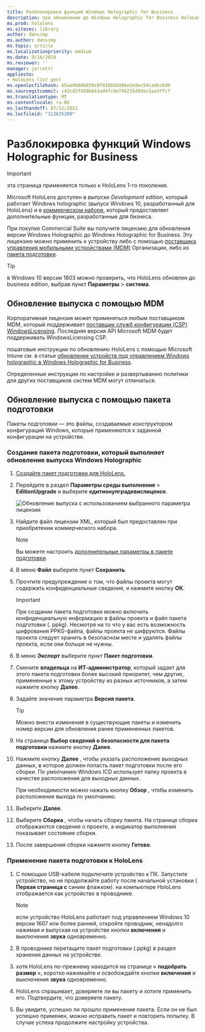 ```yaml
---
title: Разблокировка функций Windows Holographic for Business
description: при обновлении до Windows Holographic for Business HoloLens предоставляет дополнительные функции, разработанные для бизнеса.
ms.prod: hololens
ms.sitesec: library
author: dansimp
ms.author: dansimp
ms.topic: article
ms.localizationpriority: medium
ms.date: 9/16/2019
ms.reviewer: ''
manager: jarrettr
appliesto:
- HoloLens (1st gen)
ms.openlocfilehash: b5ae9b0d6859c0f916b5b906e2e9ec54cad6cbd9
ms.sourcegitcommit: c43cd2f450b643ad4fc8e749235d03ec5aa3ffcf
ms.translationtype: MT
ms.contentlocale: ru-RU
ms.lasthandoff: 07/12/2021
ms.locfileid: "113635200"
---
```

# <a name="unlock-windows-holographic-for-business-features"></a>Разблокировка функций Windows Holographic for Business

> [!IMPORTANT]
> эта страница применяется только к HoloLens 1-го поколения.

Microsoft HoloLens доступен в *выпуске Development edition*, который работает Windows holographic (выпуск Windows 10, разработанный для HoloLens) и в [коммерческом наборе](hololens-commercial-features.md), который предоставляет дополнительные функции, разработанные для бизнеса.

При покупке Commercial Suite вы получите лицензию для обновления версии Windows Holographic до Windows Holographic for Business. Эту лицензию можно применить к устройству либо с помощью [поставщика управления мобильными устройствами (MDM)](#edition-upgrade-by-using-mdm) Организации, либо из [пакета подготовки](#edition-upgrade-by-using-a-provisioning-package).

> [!TIP]
> в Windows 10 версии 1803 можно проверить, что HoloLens обновлен до business edition, выбрав пункт **Параметры**  >  **система**.

## <a name="edition-upgrade-by-using-mdm"></a>Обновление выпуска с помощью MDM

Корпоративная лицензия может применяться любым поставщиком MDM, который поддерживает [поставщик служб конфигурации (CSP) WindowsLicensing](https://msdn.microsoft.com/library/windows/hardware/dn904983.aspx). Последняя версия API Microsoft MDM будет поддерживать WindowsLicensing CSP.

пошаговые инструкции по обновлению HoloLens с помощью Microsoft Intune см. в статье [обновление устройств под управлением Windows holographic в Windows Holographic for Business](/intune/holographic-upgrade).

 Определенные инструкции по настройке и развертыванию политики для других поставщиков систем MDM могут отличаться.

## <a name="edition-upgrade-by-using-a-provisioning-package"></a>Обновление выпуска с помощью пакета подготовки

Пакеты подготовки — это файлы, создаваемые конструктором конфигураций Windows, которые применяются к заданной конфигурации на устройстве.

### <a name="create-a-provisioning-package-that-upgrades-the-windows-holographic-edition"></a>Создание пакета подготовки, который выполняет обновление выпуска Windows Holographic

1. [Создайте пакет подготовки для HoloLens.](hololens-provisioning.md)
1. Перейдите в раздел **Параметры среды выполнения**  >  **EditionUpgrade** и выберите **едитионупградевислиценсе**.

    ![Обновление выпуска с использованием выбранного параметра лицензии](images/icd1.png)

1. Найдите файл лицензии XML, который был предоставлен при приобретении коммерческого набора.

    > [!NOTE]
    > Вы можете настроить [дополнительные параметры в пакете подготовки](hololens-provisioning.md).

1. В меню **Файл** выберите пункт **Сохранить**. 

1. Прочтите предупреждение о том, что файлы проекта могут содержать конфиденциальные сведения, и нажмите кнопку **ОК**.

    > [!IMPORTANT]
    > При создании пакета подготовки можно включить конфиденциальную информацию в файлы проекта и файл пакета подготовки (. ppkg). Несмотря на то что у вас есть возможность шифрования PPKG-файла, файлы проекта не шифруются. Файлы проекта следует хранить в безопасном месте и удалять файлы проекта, если они больше не нужны.

1. В меню **Экспорт** выберите пункт **Пакет подготовки**.

1. Смените **владельца** на **ИТ-администратор**, который задает для этого пакета подготовки более высокий приоритет, чем другие, примененные к этому устройству из разных источников, а затем нажмите кнопку **Далее**.

1. Задайте значение параметра **Версия пакета**.

    > [!TIP]
    > Можно внести изменения в существующие пакеты и изменить номер версии для обновления ранее примененных пакетов.

1. На странице **Выбор сведений о безопасности для пакета подготовки** нажмите кнопку **Далее**.

1. Нажмите кнопку **Далее** , чтобы указать расположение выходных данных, в которое должен попасть пакет подготовки после его сборки. По умолчанию Windows ICD использует папку проекта в качестве расположения для выходных данных.

    При необходимости можно нажать кнопку **Обзор** , чтобы изменить расположение выхода по умолчанию.

1. Выберите **Далее**.

1. Выберите **Сборка** , чтобы начать сборку пакета. На странице сборка отображаются сведения о проекте, а индикатор выполнения показывает состояние сборки.

1. После завершения сборки нажмите кнопку **Готово**.

### <a name="apply-the-provisioning-package-to-hololens"></a>Применение пакета подготовки к HoloLens

1. С помощью USB-кабеля подключите устройство к ПК. Запустите устройство, но не продолжайте работу после начальной установки ( **Первая страница с** синим флажком). на компьютере HoloLens отображается как устройство в проводнике.

    > [!NOTE]
    > если устройство HoloLens работает под управлением Windows 10 версии 1607 или более ранней, откройте проводник, ненадолго нажимая и выпуская на устройстве кнопки **включения** и выключения **звука** одновременно.

1. В проводнике перетащите пакет подготовки (.ppkg) в раздел хранения данных на устройстве.

1. хотя HoloLens по-прежнему находится на странице « **подобрать размер** », коротко нажимайте и освобождайте кнопки **включения** и выключения **звука** одновременно.

1. HoloLens спрашивает, доверяете ли вы пакету и хотите применить его. Подтвердите, что доверяете пакету.

1. Вы увидите, успешно ли прошло применение пакета. Если он не был успешно применен, можно исправить пакет и повторить попытку. В случае успеха продолжите настройку устройства.

